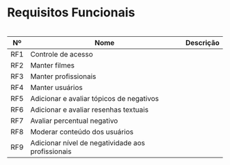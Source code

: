 # Requisitos Funcionais
#
| Nº | Nome | Descrição
| --- | --- | --- 
| RF1 | Controle de acesso | 
| RF2 | Manter filmes | 
| RF3 | Manter profissionais | 
| RF4| Manter usuários | 
| RF5 | Adicionar e avaliar tópicos de negativos | 
| RF6 | Adicionar e avaliar resenhas textuais | 
| RF7 | Avaliar percentual negativo | 
| RF8 | Moderar conteúdo dos usuários | 
| RF9 | Adicionar nível de negatividade aos profissionais | 